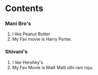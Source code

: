 # Contents

### Mani Bro's
1. I like Peanut Butter
2. My Fav movie is Harry Porter.

### Shivani's
1. I like Hershey's
2. My Fav Movie is Malli Malli idhi rani roju.